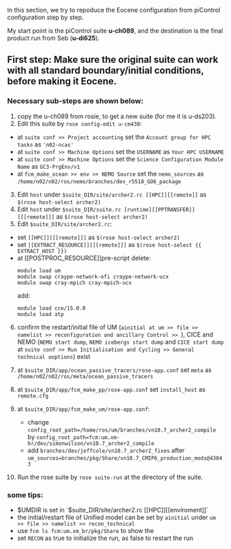 In this section, we try to repoduce the Eocene configuration from piControl configuration step by step.

My start point is the piControl suite **u-ch089**, and the destination is the final product run from Seb (**u-di625**).


## First step: Make sure the original suite can work with all standard boundary/initial conditions, before making it Eocene.
### Necessary sub-steps are shown below:
1. copy the u-ch089 from rosie, to get a new suite (for me it is u-ds203).
2. Edit this suite by `rose config-edit u-cm430`:  
  -   at `suite conf >> Project accounting` set the `Account group for HPC tasks` as `'n02-ncas'`  
  -   at `suite conf >> Machine Options` set the `USERNAME` as `Your HPC USERNAME`
  -   at `suite conf >> Machine Options` set the `Science Configuration Module Name` as `GC3-PrgEnv/v1`
  -   at `fcm_make_ocean >> env >> NEMO Source` set the `nemo_sources` as `/home/n02/n02/ros/nemo/branches/dev_r5518_GO6_package`
3. Edit `host` under `$suite_DIR/site/archer2.rc [[HPC]][[remote]]` as `$(rose host-select archer2)`
4. Edit `host` under `$suite_DIR/suite.rc [runtime][[PPTRANSFER]][[[remote]]]` as `$(rose host-select archer2)`
5. Edit `$suite_DIR/site/archer2.rc`:
  -   set `[[HPC]][[[remote]]]` as `$(rose host-select archer2)`
  -   set `[[EXTRACT_RESOURCE]][[[remote]]]` as `$(rose host-select {{ EXTRACT_HOST }})`
  -   at [[POSTPROC_RESOURCE]]pre-script delete:
      ```
      module load um
      module swap craype-network-ofi craype-network-ucx
      module swap cray-mpich cray-mpich-ucx
      ```
      add:
      ```
      module load cce/15.0.0
      module load atp
      ```
6. confirm the restart/initial file of UM (`ainitial at um >> file >> namelist >> reconfiguration and ancillary Control >> `), CICE and NEMO (`NEMO start dump`, `NEMO icebergs start dump` and `CICE start dump` at `suite conf >> Run Initialisation and Cycling >> General technical ooptions`) exist
7. at `$suite_DIR/app/ocean_passive_tracers/rose-app.conf` set `meta` as `/home/n02/n02/ros/meta/ocean_passive_tracers`
8. at `$suite_DIR/app/fcm_make_pp/rose-app.conf` set `install_host` as `remote.cfg`
9. at `$suite_DIR/app/fcm_make_um/rose-app.conf`:  
   - change `config_root_path=/home/ros/um/branches/vn10.7_archer2_compile`
     by `config_root_path=fcm:um.xm-br/dev/simonwilson/vn10.7_archer2_compile`
   - add `branches/dev/jeffcole/vn10.7_archer2_fixes` after `um_sources=branches/pkg/Share/vn10.7_CMIP6_production_mods@43043` 

10. Run the rose suite by `rose suite-run` at the directory of the suite.

### some tips:
- $UMDIR is set in `$suite_DIR/site/archer2.rc [[HPC]][[enviroment]]` 
- the initial/restart file of Unified model can be set by `ainitial` under `um >> file >> namelist >> recon_technical`
- use `fcm ls fcm:um.xm_br/pkg/Share` to show the
- set `RECON` as true to initialize the run, as false to restart the run

